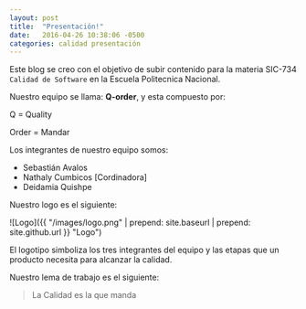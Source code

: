 ```yaml
---
layout: post
title:  "Presentación!"
date:   2016-04-26 10:38:06 -0500
categories: calidad presentación
---
```

Este blog se creo con el objetivo de subir contenido para la materia SIC-734 `Calidad de Software` en la Escuela Politecnica Nacional.

Nuestro equipo se llama: **Q-order**, y esta compuesto por:

  Q = Quality

  Order = Mandar

Los integrantes de nuestro equipo somos:

* Sebastián Avalos
* Nathaly Cumbicos [Cordinadora]
* Deidamia Quishpe

Nuestro logo es el siguiente:

  ![Logo]({{ "/images/logo.png" | prepend: site.baseurl | prepend: site.github.url }} "Logo")

El logotipo simboliza los tres integrantes del equipo y las etapas que un producto necesita para alcanzar la calidad.  

Nuestro lema de trabajo es el siguiente:

  >La Calidad es la que manda
